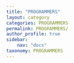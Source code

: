```yaml
---
title: "PROGRAMMERS"
layout: category
categories: PROGRAMMERS
permalink: PROGRAMMERS/
author_profile: true
sidebar:
    nav: "docs"
taxonomy: PROGRAMMERS
---
```

